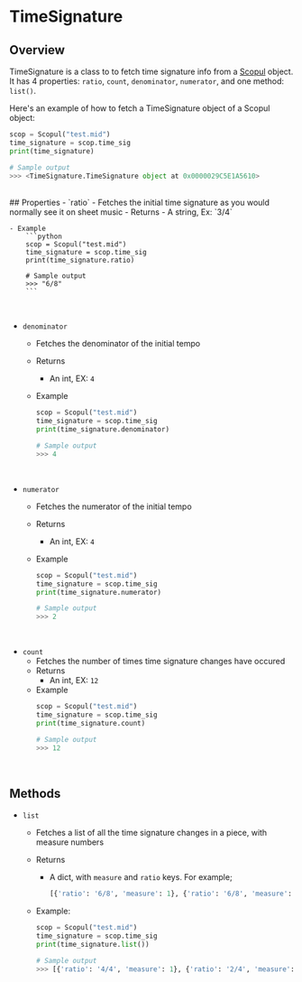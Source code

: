 
# TimeSignature

## Overview

TimeSignature is a class to to fetch time signature info from a [Scopul](scopul.md) object. It has 4 properties: `ratio`, `count`, `denominator`, `numerator`, and one method: `list()`.

Here's an example of how to fetch a TimeSignature object of a Scopul object:
```python
scop = Scopul("test.mid")
time_signature = scop.time_sig
print(time_signature)

# Sample output
>>> <TimeSignature.TimeSignature object at 0x0000029C5E1A5610>
```
<br>
## Properties
- `ratio`
    - Fetches the initial time signature as you would normally see it on sheet music
    - Returns
        - A string, Ex: `3/4`
    
    - Example
        ```python
        scop = Scopul("test.mid")
        time_signature = scop.time_sig
        print(time_signature.ratio)

        # Sample output
        >>> "6/8"
        ```
<br>

- `denominator`
    - Fetches the denominator of the initial tempo
    - Returns
        - An int, EX: `4`
    
    - Example
        ```python
        scop = Scopul("test.mid")
        time_signature = scop.time_sig
        print(time_signature.denominator)

        # Sample output
        >>> 4
        ```
<br>

- `numerator`
    - Fetches the numerator of the initial tempo
    - Returns
        - An int, EX: `4`
    
    - Example
        ```python
        scop = Scopul("test.mid")
        time_signature = scop.time_sig
        print(time_signature.numerator)

        # Sample output
        >>> 2    
        ```
<br>

- `count`
    - Fetches the number of times time signature changes have occured
    - Returns
        - An int, EX: `12`
    - Example
        ```python
        scop = Scopul("test.mid")
        time_signature = scop.time_sig
        print(time_signature.count)

        # Sample output
        >>> 12
        ```
<br>

## Methods
 - `list`
    - Fetches a list of all the time signature changes in a piece, with measure numbers
    - Returns
        - A dict, with `measure` and `ratio` keys. For example;
            ```python
            [{'ratio': '6/8', 'measure': 1}, {'ratio': '6/8', 'measure': 1}]
            ```

    - Example:
        ```python
        scop = Scopul("test.mid")
        time_signature = scop.time_sig
        print(time_signature.list())

        # Sample output
        >>> [{'ratio': '4/4', 'measure': 1}, {'ratio': '2/4', 'measure': 44}]
        ```






